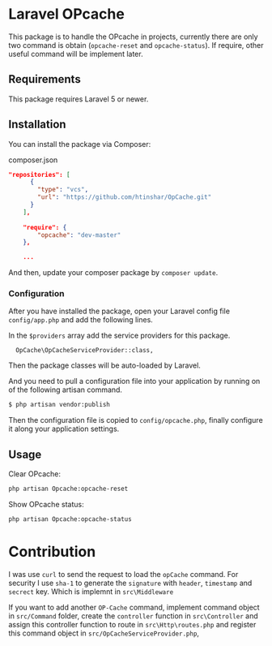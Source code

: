 # Laravel OPcache

This package is to handle the OPcache in projects, currently there are only two command is obtain (`opcache-reset` and `opcache-status`). If require, other useful command will be implement later.


## Requirements
This package requires Laravel 5 or newer.

## Installation

You can install the package via Composer:

composer.json

```json
"repositories": [
      {
        "type": "vcs",
        "url": "https://github.com/htinshar/OpCache.git"
      }
    ],
    
    "require": {
        "opcache": "dev-master"
    },

    ...
```
And then, update your composer package by `composer update`.

### Configuration

After you have installed the package, open your Laravel config file `config/app.php` and add the following lines.

In the `$providers` array add the service providers for this package.

```
  OpCache\OpCacheServiceProvider::class,
```

Then the package classes will be auto-loaded by Laravel.

And you need to pull a configuration file into your application by running on of the following artisan command.

```bash
$ php artisan vendor:publish
```

Then the configuration file is copied to `config/opcache.php`, finally configure it along your application settings.

## Usage

Clear OPcache:
``` bash
php artisan Opcache:opcache-reset
```

Show OPcache status:
``` bash
php artisan Opcache:opcache-status
```
# Contribution
I was use `curl` to send the request to load the `opCache` command. For security I use `sha-1` to generate the `signature` with `header`, `timestamp` and `secrect` key. Which is implemnt in `src\Middleware`

If you want to add another `OP-Cache` command, implement command object in `src/Command` folder, create the `controller` function in `src\Controller` and assign this controller function to route in `src\Http\routes.php` and register this command object in `src/OpCacheServiceProvider.php`,
